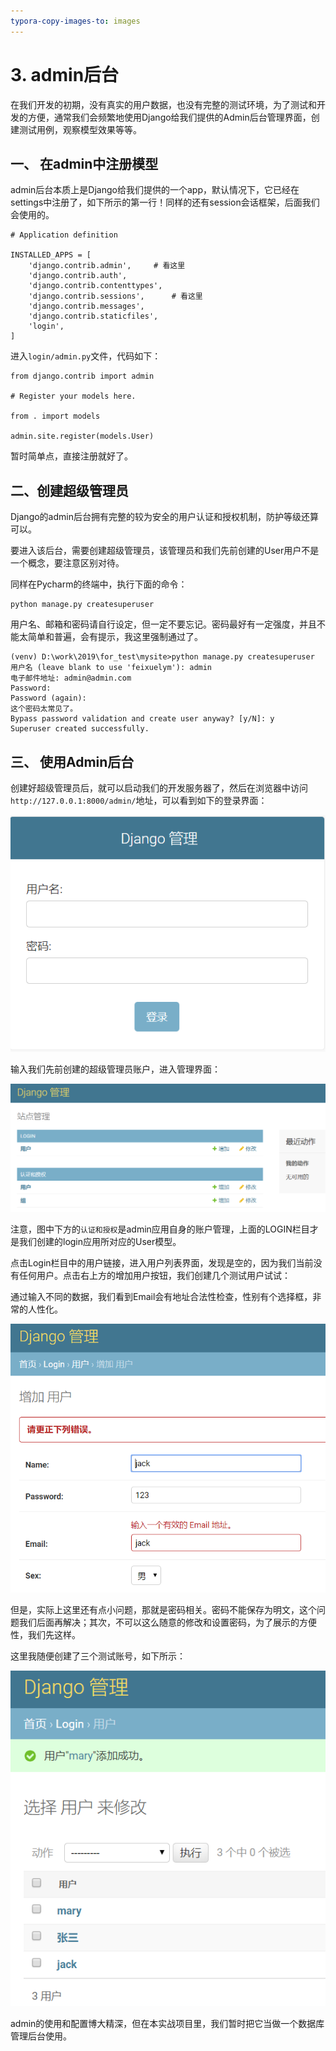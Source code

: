 ```yaml
---
typora-copy-images-to: images
---
```


# 3. admin后台

在我们开发的初期，没有真实的用户数据，也没有完整的测试环境，为了测试和开发的方便，通常我们会频繁地使用Django给我们提供的Admin后台管理界面，创建测试用例，观察模型效果等等。

## 一、 在admin中注册模型

admin后台本质上是Django给我们提供的一个app，默认情况下，它已经在settings中注册了，如下所示的第一行！同样的还有session会话框架，后面我们会使用的。

```
# Application definition

INSTALLED_APPS = [
    'django.contrib.admin',     # 看这里
    'django.contrib.auth',
    'django.contrib.contenttypes',
    'django.contrib.sessions',      # 看这里
    'django.contrib.messages',
    'django.contrib.staticfiles',
    'login',
]
```

进入`login/admin.py`文件，代码如下：

```
from django.contrib import admin

# Register your models here.

from . import models

admin.site.register(models.User)
```

暂时简单点，直接注册就好了。

## 二、创建超级管理员

Django的admin后台拥有完整的较为安全的用户认证和授权机制，防护等级还算可以。

要进入该后台，需要创建超级管理员，该管理员和我们先前创建的User用户不是一个概念，要注意区别对待。

同样在Pycharm的终端中，执行下面的命令：

```
python manage.py createsuperuser
```

用户名、邮箱和密码请自行设定，但一定不要忘记。密码最好有一定强度，并且不能太简单和普遍，会有提示，我这里强制通过了。

```
(venv) D:\work\2019\for_test\mysite>python manage.py createsuperuser
用户名 (leave blank to use 'feixuelym'): admin
电子邮件地址: admin@admin.com
Password:
Password (again):
这个密码太常见了。
Bypass password validation and create user anyway? [y/N]: y
Superuser created successfully.
```

## 三、 使用Admin后台

创建好超级管理员后，就可以启动我们的开发服务器了，然后在浏览器中访问`http://127.0.0.1:8000/admin/`地址，可以看到如下的登录界面：

![105-1](images/105-1.png)

输入我们先前创建的超级管理员账户，进入管理界面：

![105-2](images/105-2.png)

注意，图中下方的`认证和授权`是admin应用自身的账户管理，上面的LOGIN栏目才是我们创建的login应用所对应的User模型。

点击Login栏目中的用户链接，进入用户列表界面，发现是空的，因为我们当前没有任何用户。点击右上方的增加用户按钮，我们创建几个测试用户试试：

通过输入不同的数据，我们看到Email会有地址合法性检查，性别有个选择框，非常的人性化。

![105-3](images/105-3.png)

但是，实际上这里还有点小问题，那就是密码相关。密码不能保存为明文，这个问题我们后面再解决；其次，不可以这么随意的修改和设置密码，为了展示的方便性，我们先这样。

这里我随便创建了三个测试账号，如下所示：

![105-4](images/105-4.png)

admin的使用和配置博大精深，但在本实战项目里，我们暂时把它当做一个数据库管理后台使用。

